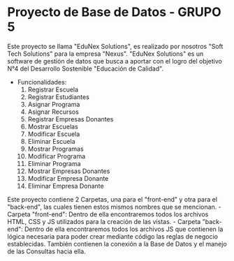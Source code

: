 # Proyecto de Base de Datos - GRUPO 5
Este proyecto se llama "EduNex Solutions", es realizado por nosotros "Soft Tech Solutions" para la empresa "Nexus".
"EduNex Solutions" es un software de gestión de datos que busca a aportar con el logro del objetivo N°4 del Desarrollo Sostenible "Educación de Calidad".

- Funcionalidades:
    1. Registrar Escuela
    2. Registrar Estudiantes
    3. Asignar Programa
    4. Asignar Recursos
    5. Registrar Empresas Donantes
    6. Mostrar Escuelas
    7. Modificar Escuela
    8. Eliminar Escuela
    9. Mostrar Programas
    10. Modificar Programa
    11. Eliminar Programa
    12. Mostrar Empresas Donantes
    13. Modificar Empresa Donante
    14. Eliminar Empresa Donante

Este proyecto contiene 2 Carpetas, una para el "front-end" y otra para el "back-end", las cuales tienen estos mismos nombres que se mencionan.
    - Carpeta "front-end": Dentro de ella encontraremos todos los archivos HTML, CSS y JS utilizados para la creación de las vistas.
    - Carpeta "back-end": Dentro de ella encontraremos todos los archivos JS que contienen la lógica necesaria para poder crear mediante código las reglas de negocio establecidas. También contienen la conexión a la Base de Datos y el manejo de las Consultas hacia ella.